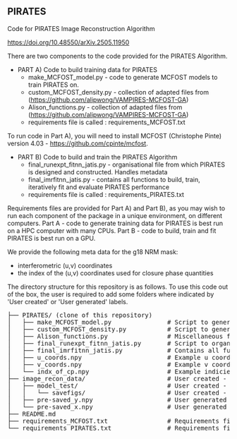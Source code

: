 ## PIRATES
Code for PIRATES Image Reconstruction Algorithm

https://doi.org/10.48550/arXiv.2505.11950

There are two components to the code provided for the PIRATES Algorithm. 

* PART A) Code to build training data for PIRATES
  * make_MCFOST_model.py - code to generate MCFOST models to train PIRATES on.
  * custom_MCFOST_density.py - collection of adapted files from (https://github.com/alipwong/VAMPIRES-MCFOST-GA)
  * Alison_functions.py - collection of adapted files from (https://github.com/alipwong/VAMPIRES-MCFOST-GA)
  * requirements file is called : requirements_MCFOST.txt
 
To run code in Part A), you will need to install MCFOST (Christophe Pinte) version 4.03 - https://github.com/cpinte/mcfost.
    
* PART B) Code to build and train the PIRATES Algorithm
  * final_runexpt_fitnn_jatis.py - organisational file from which PIRATES is designed and constructed. Handles metadata
  * final_imrfitnn_jatis.py - contains all functions to build, train, iteratively fit and evaluate PIRATES performance
  * requirements file is called : requirements_PIRATES.txt
 
Requirements files are provided for Part A) and Part B), as you may wish to run each component of the package in a unique environment, on different computers. Part A - code to generate training data for PIRATES is best run on a HPC computer with many CPUs. Part B - code to build, train and fit PIRATES is best run on a GPU.
 
We provide the following meta data for the g18 NRM mask:
* interferometric (u,v) coordinates
* the index of the (u,v) coordinates used for closure phase quantities
 


The directory structure for this repository is as follows. To use this code out of the box, the user is required to add some folders where indicated by 'User created' or 'User generated' labels.

<pre>
├── PIRATES/ (clone of this repository)
│   ├── make_MCFOST_model.py               # Script to generate training distributions for PIRATES from radiative transfer code MCFOST
│   ├── custom_MCFOST_density.py           # Script to generate custom density files for input to MCFOST
│   ├── Alison_functions.py                # Miscellaneous function for MCFOST parameter file generation
│   ├── final_runexpt_fitnn_jatis.py       # Script to organise and design PIRATES
│   ├── final_imrfitnn_jatis.py            # Contains all functions to build, train, iteratively fit and evaluate PIRATES
│   ├── u_coords.npy                       # Example u coordinates (u,v) for g18 mask
│   ├── v_coords.npy                       # Example v coordinates (u,v) for g18 mask
│   └── indx_of_cp.npy                     # Example indicies of (u,v) for closure phase sampling
├── image_recon_data/                      # User created - main data folder  
│   ├── model_test/                        # User created - model specific data folder  
│   │   └── savefigs/                      # User created - data folder for saving figures
│   ├── pre-saved_y.npy                    # User generated - training data (y - images)
│   └── pre-saved_x.npy                    # User generated - training data (x - observables)
├── README.md
├── requirements_MCFOST.txt                # Requirements file for Part A) - MCFOST training data generation
└── requirements_PIRATES.txt               # Requirements file for Part B) - PIRATES running code
</pre>

 
